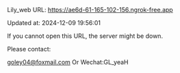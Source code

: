 Lily_web URL: https://ae6d-61-165-102-156.ngrok-free.app

Updated at: 2024-12-09 19:56:01

If you cannot open this URL, the server might be down.

Please contact: 

goley04@foxmail.com Or Wechat:GL_yeaH
